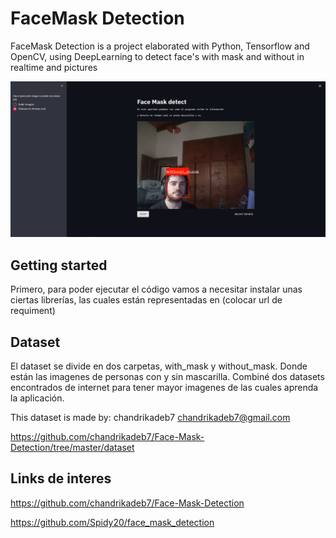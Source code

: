 # FaceMask Detection

FaceMask Detection is a project elaborated with Python, Tensorflow and OpenCV, using DeepLearning to detect face's with mask and without in realtime and pictures

![test](img/test.png)

## Getting started

Primero, para poder ejecutar el código vamos a necesitar instalar unas ciertas librerías, las cuales están representadas en (colocar url de requiment)

## Dataset

El dataset se divide en dos carpetas, with_mask y without_mask. Donde están las imagenes de personas con y sin mascarilla. Combiné dos datasets encontrados de internet para tener mayor imagenes de las cuales aprenda la aplicación.

This dataset is made by:
chandrikadeb7 chandrikadeb7@gmail.com

https://github.com/chandrikadeb7/Face-Mask-Detection/tree/master/dataset

## Links de interes

https://github.com/chandrikadeb7/Face-Mask-Detection

https://github.com/Spidy20/face_mask_detection
